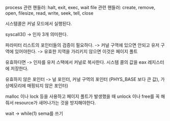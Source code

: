 process 관련 핸들러: halt, exit, exec, wait
file 관련 핸들러: create, remove, open, filesize, read, write, seek, tell, close

시스템콜은 커널 모드에서 실행된다.

syscall3() -> 인자 3개 의미한다.

파라미터 리스트의 포인터들의 검증이 필요하다.
-> 커널 구역에 있으면 안되고 유저 구역에 있어야한다.
-> 유효한 지역을 가리키지 않으면 이것은 페이지 폴트

유효하다면 -> 인자를 유저 스택에서 커널로 복사한다.
시스템 콜의 값을 eax 레지스터에 저장한다.

유효하지 않은 포인터
-> 널 포인터, 커널 구역의 포인터 (PHYS_BASE 보다 큰 값), 가상메모리에 매핑되지 않은 포인터)

malloc 이나 lock 등을 사용하고 페이지 폴트가 발생했을 때 unlock 이나 free를 꼭 해줘서
resource가 새어나가는 것을 방지해야한다.

wait -> while(1)
sema를 쓰기
